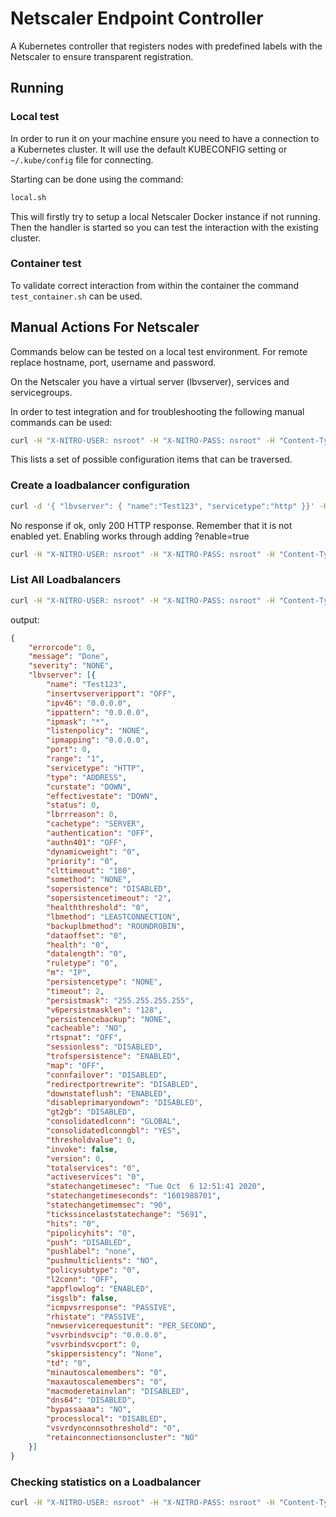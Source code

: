 # Netscaler Endpoint Controller

A Kubernetes controller that registers nodes with predefined labels with the Netscaler to ensure transparent registration.

## Running

### Local test

In order to run it on your machine ensure you need to have a connection to a Kubernetes cluster.
It will use the default KUBECONFIG setting or `~/.kube/config` file for connecting.

Starting can be done using the command:

```bash
local.sh
```

This will firstly try to setup a local Netscaler Docker instance if not running.
Then the handler is started so you can test the interaction with the existing cluster.

### Container test

To validate correct interaction from within the container the command `test_container.sh` can be used.

## Manual Actions For Netscaler

Commands below can be tested on a local test environment. For remote replace hostname, port, username and password.

On the Netscaler you have a virtual server (lbvserver), services and servicegroups.

In order to test integration and for troubleshooting the following manual commands can be used:

```bash
curl -H "X-NITRO-USER: nsroot" -H "X-NITRO-PASS: nsroot" -H "Content-Type:application/json"  http://localhost:32768/nitro/v1/config/
```

This lists a set of possible configuration items that can be traversed.

### Create a loadbalancer configuration

```bash
curl -d '{ "lbvserver": { "name":"Test123", "servicetype":"http" }}' -H "X-NITRO-USER: nsroot" -H "X-NITRO-PASS: nsroot" -H "Content-Type:application/json"  http://localhost:32768/nitro/v1/config/lbvserver
```

No response if ok, only 200 HTTP response. Remember that it is not enabled yet.
Enabling works through adding ?enable=true

```bash
curl -H "X-NITRO-USER: nsroot" -H "X-NITRO-PASS: nsroot" -H "Content-Type:application/json" "http://localhost:32768/nitro/v1/config/lbvserver/Test123?action=enable
```

### List All Loadbalancers

```bash
curl -H "X-NITRO-USER: nsroot" -H "X-NITRO-PASS: nsroot" -H "Content-Type:application/json"  http://localhost:32768/nitro/v1/config/lbvserver 
```

output:

```json
{
	"errorcode": 0,
	"message": "Done",
	"severity": "NONE",
	"lbvserver": [{
		"name": "Test123",
		"insertvserveripport": "OFF",
		"ipv46": "0.0.0.0",
		"ippattern": "0.0.0.0",
		"ipmask": "*",
		"listenpolicy": "NONE",
		"ipmapping": "0.0.0.0",
		"port": 0,
		"range": "1",
		"servicetype": "HTTP",
		"type": "ADDRESS",
		"curstate": "DOWN",
		"effectivestate": "DOWN",
		"status": 0,
		"lbrrreason": 0,
		"cachetype": "SERVER",
		"authentication": "OFF",
		"authn401": "OFF",
		"dynamicweight": "0",
		"priority": "0",
		"clttimeout": "180",
		"somethod": "NONE",
		"sopersistence": "DISABLED",
		"sopersistencetimeout": "2",
		"healththreshold": "0",
		"lbmethod": "LEASTCONNECTION",
		"backuplbmethod": "ROUNDROBIN",
		"dataoffset": "0",
		"health": "0",
		"datalength": "0",
		"ruletype": "0",
		"m": "IP",
		"persistencetype": "NONE",
		"timeout": 2,
		"persistmask": "255.255.255.255",
		"v6persistmasklen": "128",
		"persistencebackup": "NONE",
		"cacheable": "NO",
		"rtspnat": "OFF",
		"sessionless": "DISABLED",
		"trofspersistence": "ENABLED",
		"map": "OFF",
		"connfailover": "DISABLED",
		"redirectportrewrite": "DISABLED",
		"downstateflush": "ENABLED",
		"disableprimaryondown": "DISABLED",
		"gt2gb": "DISABLED",
		"consolidatedlconn": "GLOBAL",
		"consolidatedlconngbl": "YES",
		"thresholdvalue": 0,
		"invoke": false,
		"version": 0,
		"totalservices": "0",
		"activeservices": "0",
		"statechangetimesec": "Tue Oct  6 12:51:41 2020",
		"statechangetimeseconds": "1601988701",
		"statechangetimemsec": "90",
		"tickssincelaststatechange": "5691",
		"hits": "0",
		"pipolicyhits": "0",
		"push": "DISABLED",
		"pushlabel": "none",
		"pushmulticlients": "NO",
		"policysubtype": "0",
		"l2conn": "OFF",
		"appflowlog": "ENABLED",
		"isgslb": false,
		"icmpvsrresponse": "PASSIVE",
		"rhistate": "PASSIVE",
		"newservicerequestunit": "PER_SECOND",
		"vsvrbindsvcip": "0.0.0.0",
		"vsvrbindsvcport": 0,
		"skippersistency": "None",
		"td": "0",
		"minautoscalemembers": "0",
		"maxautoscalemembers": "0",
		"macmoderetainvlan": "DISABLED",
		"dns64": "DISABLED",
		"bypassaaaa": "NO",
		"processlocal": "DISABLED",
		"vsvrdynconnsothreshold": "0",
		"retainconnectionsoncluster": "NO"
	}]
}
```

### Checking statistics on a Loadbalancer

```bash
curl -H "X-NITRO-USER: nsroot" -H "X-NITRO-PASS: nsroot" -H "Content-Type:application/json" "http://localhost:32768/nitro/v1/stat/lbvserver/Test123?statbindings=yes
```

